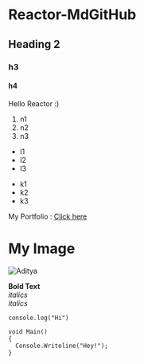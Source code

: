 # Reactor-MdGitHub

## Heading 2

### h3

#### h4

Hello Reactor :)

1. n1
2. n2
3. n3

* l1
* l2
* l3

- k1
- k2
- k3

My Portfolio : [Click here](https://adityaoberai.live)

# My Image

![Aditya](https://adityaoberai.live/Assets/img/Personal/Aditya%20-%20Cartoon.jpg)


**Bold Text**  
*italics*  
_italics_

`console.log("Hi")`

```
void Main()
{
  Console.Writeline("Hey!");
}
```
